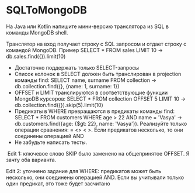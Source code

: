 # SQLToMongoDB
На Java или Kotlin напишите мини-версию транслятора из SQL в команды MongoDB shell. ​

Транслятор на вход получает строку с SQL запросом и отдает строку с командой MongoDB. Пример SELECT * FROM sales LIMIT 10 -> db.sales.find({}).limit(10) ​

* Достаточно поддержать только SELECT-запросы
* Список колонок в SELECT должен быть транслирован в projection команды find: SELECT name, surname FROM collection -> db.collection.find({}, {name: 1, surname: 1})
* OFFSET и LIMIT транслируются в соответствующие функции MongoDB курсоров: SELECT * FROM collection OFFSET 5 LIMIT 10 -> db.collection.find({}).skip(5).limit(10)
* Предикаты в WHERE превращаются в предикаты команды find: SELECT * FROM customers WHERE age > 22 AND name = 'Vasya' -> db.customers.find({age: {$gt: 22}, name: 'Vasya'}). Реализуйте только операции сравнения: = <> < >. Если предикатов несколько, то они соединены операцией AND ​
* Не забудьте написать тесты.

​
Edit 1: ключевое слово SKIP было заменено на общепринятое OFFSET. Я зачту оба варианта.

​Edit 2: уточнено задание для WHERE: предикатов может быть несколько, они соединены операцией AND. Если вы учитывали только один предикат, это тоже будет засчитано